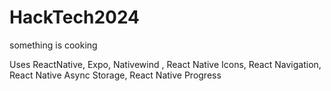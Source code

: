 # HackTech2024
something is cooking

Uses ReactNative, Expo, Nativewind , React Native Icons, React Navigation, React Native Async Storage, React Native Progress